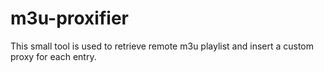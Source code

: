 # m3u-proxifier
This small tool is used to retrieve remote m3u playlist and insert a custom proxy for each entry.

